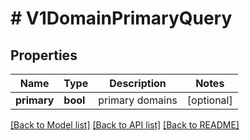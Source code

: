 # # V1DomainPrimaryQuery

## Properties

Name | Type | Description | Notes
------------ | ------------- | ------------- | -------------
**primary** | **bool** | primary domains | [optional]

[[Back to Model list]](../../README.md#models) [[Back to API list]](../../README.md#endpoints) [[Back to README]](../../README.md)
